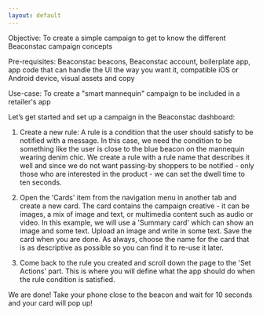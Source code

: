 ```yaml
---
layout: default
---
```


Objective: To create a simple campaign to get to know the different Beaconstac campaign concepts

Pre-requisites: Beaconstac beacons, Beaconstac account, boilerplate app, app code that can handle the UI the way you want it, compatible iOS or Android device, visual assets and copy

Use-case: To create a "smart mannequin" campaign to be included in a retailer's app

Let’s get started and set up a campaign in the Beaconstac dashboard:

1. Create a new rule: A rule is a condition that the user should satisfy to be notified with a message. In this case, we need the condition to be something like the user is close to the blue beacon on the mannequin wearing denim chic.
We create a rule with a rule name that describes it well and since we do not want passing-by shoppers to be notified - only those who are interested in the product - we can set the dwell time to ten seconds.

2. Open the 'Cards' item from the navigation menu in another tab and create a new card. The card contains the campaign creative - it can be images, a mix of image and text, or multimedia content such as audio or video. In this example, we will use a 'Summary card' which can show an image and some text. Upload an image and write in some text. Save the card when you are done. As always, choose the name for the card that is as descriptive as possible so you can find it to re-use it later.

3. Come back to the rule you created and scroll down the page to the 'Set Actions' part. This is where you will define what the app should do when the rule condition is satisfied.

We are done! Take your phone close to the beacon and wait for 10 seconds and your card will pop up!
